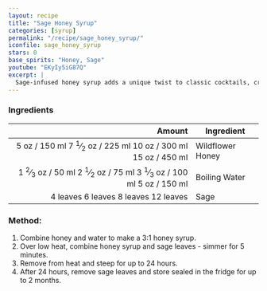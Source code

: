 ```yaml
---
layout: recipe
title: "Sage Honey Syrup"
categories: [syrup]
permalink: "/recipe/sage_honey_syrup/"
iconfile: sage_honey_syrup
stars: 0
base_spirits: "Honey, Sage"
youtube: "EKyIy5iG87Q"
excerpt: |
  Sage-infused honey syrup adds a unique twist to classic cocktails, creating a warm and comforting drink.
---
```


### Ingredients

|   Amount | Ingredient       |
| -------: | ---------------- |
|   <span class="onex active">5 oz / 150 ml</span> <span class="onehalfx">7 <sup>1</sup>&frasl;<sub>2</sub> oz / 225 ml</span> <span class="twox">10 oz / 300 ml</span> <span class="threex">15 oz / 450 ml</span>| Wildflower Honey |
|    <span class="onex active">1 <sup>2</sup>&frasl;<sub>3</sub> oz / 50 ml</span> <span class="onehalfx">2 <sup>1</sup>&frasl;<sub>2</sub> oz / 75 ml</span> <span class="twox">3 <sup>1</sup>&frasl;<sub>3</sub> oz / 100 ml</span> <span class="threex">5 oz / 150 ml</span>| Boiling Water    |
| <span class="onex active">4 leaves </span> <span class="onehalfx">6 leaves </span> <span class="twox">8 leaves </span> <span class="threex">12 leaves </span>| Sage             |

### Method:

1. Combine honey and water to make a 3:1 honey syrup.
2. Over low heat, combine honey syrup and sage leaves - simmer for 5 minutes.
3. Remove from heat and steep for up to 24 hours.
4. After 24 hours, remove sage leaves and store sealed in the fridge for up to 2 months.

    
<script type="application/ld+json">
{
  "@context": "https://schema.org",
  "@type": "Recipe",
  "author": {
    "@type": "Person",
    "name": "{{ page.author }}"
    },
  "image": "{%- for page in page.categories limit: 1 %}{% assign cat = site.data.categories | where: "slug", page | first %}{{ site.url }}{{ site.baseurl}}/assets/images/category_{{cat.slug}}.svg{% endfor -%}",
  "description": "{{ page.excerpt | strip_html | replace: '"', "'" }}",
  "recipeIngredient": [
  "150 ml Wildflower Honey",
  " 50 ml Boiling Water ",
  "4 leaves Sage"
    ],
  "name": "{{ page.title }}",
  "recipeInstructions": [

    ],
  "recipeYield": "1 cocktail",
  "recipeCategory": "cocktail",
  {% if page.stars and site.data.ratings[page.iconfile].ratings -%}"aggregateRating": {
   "@type": "AggregateRating",
   "ratingValue": "{%- include stars_metadata.html %}",
   "bestRating": "5",
   "reviewCount": "2"},{%- endif %}
  "recipeCuisine": "global",
  "prepTime": "PT20M",
  "cookTime": "PT15S",
  "keywords": "{{ page.title }}, cocktail, {{ page.eras }}, {%- include category_metadata.html -%}, {%- include spirits_metadata.html -%}"
}
</script>

    